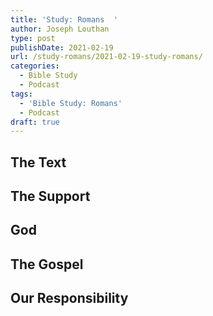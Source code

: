 ```yaml
---
title: 'Study: Romans  '
author: Joseph Louthan
type: post
publishDate: 2021-02-19
url: /study-romans/2021-02-19-study-romans/
categories:
  - Bible Study
  - Podcast
tags:
  - 'Bible Study: Romans'
  - Podcast
draft: true
---
```

## The Text

## The Support

## God

## The Gospel

## Our Responsibility

